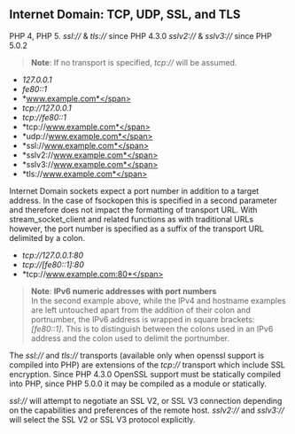 Internet Domain: TCP, UDP, SSL, and TLS
---------------------------------------

PHP 4, PHP 5. *ssl://* & *tls://* since PHP 4.3.0 *sslv2://* &
*sslv3://* since PHP 5.0.2

> **Note**: <span class="simpara"> If no transport is specified,
> *tcp://* will be assumed. </span>

-   <span class="simpara">*127.0.0.1*</span>
-   <span class="simpara">*fe80::1*</span>
-   <span class="simpara">*www.example.com*</span>
-   <span class="simpara">*tcp://127.0.0.1*</span>
-   <span class="simpara">*tcp://fe80::1*</span>
-   <span class="simpara">*tcp://www.example.com*</span>
-   <span class="simpara">*udp://www.example.com*</span>
-   <span class="simpara">*ssl://www.example.com*</span>
-   <span class="simpara">*sslv2://www.example.com*</span>
-   <span class="simpara">*sslv3://www.example.com*</span>
-   <span class="simpara">*tls://www.example.com*</span>

Internet Domain sockets expect a port number in addition to a target
address. In the case of <span class="function">fsockopen</span> this is
specified in a second parameter and therefore does not impact the
formatting of transport URL. With <span
class="function">stream\_socket\_client</span> and related functions as
with traditional URLs however, the port number is specified as a suffix
of the transport URL delimited by a colon.

-   <span class="simpara">*tcp://127.0.0.1:80*</span>
-   <span class="simpara">*tcp://\[fe80::1\]:80*</span>
-   <span class="simpara">*tcp://www.example.com:80*</span>

> **Note**: **IPv6 numeric addresses with port numbers**  
> <span class="simpara"> In the second example above, while the IPv4 and
> hostname examples are left untouched apart from the addition of their
> colon and portnumber, the IPv6 address is wrapped in square brackets:
> *\[fe80::1\]*. This is to distinguish between the colons used in an
> IPv6 address and the colon used to delimit the portnumber. </span>

The *ssl://* and *tls://* transports (available only when openssl
support is compiled into PHP) are extensions of the *tcp://* transport
which include SSL encryption. Since PHP 4.3.0 OpenSSL support must be
statically compiled into PHP, since PHP 5.0.0 it may be compiled as a
module or statically.

*ssl://* will attempt to negotiate an SSL V2, or SSL V3 connection
depending on the capabilities and preferences of the remote host.
*sslv2://* and *sslv3://* will select the SSL V2 or SSL V3 protocol
explicitly.
